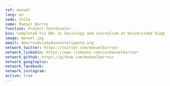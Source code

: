 ```yaml
---
ref: manuel
lang: en
sede: chile
name: Manuel Barros
function: Project Coordinator
bio: Completed his BAs in Sociology and Journalism at Universidad Diego Portales. OpenGov preacher and defender of collaboration as a basis for stronger democracies. Mexican food fan and dog lover.
image: manuel.jpg
email: mbarros@ciudadanointeligente.org
network_twitter: https://twitter.com/manuelbarrosr
network_linkedin: https://www.linkedin.com/in/manuelbarrosr
network_github: https://github.com/manuelbarrosr
network_googleplus:
network_facebook:
network_instagram:
active: true
---
```

